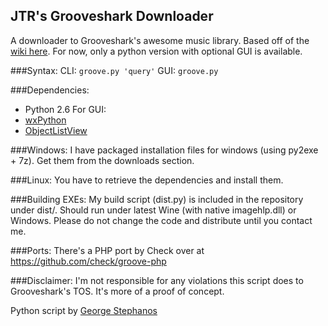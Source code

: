 JTR's Grooveshark Downloader
----------------------------
A downloader to Grooveshark's awesome music library. Based off of the [wiki here](http://nettech.wikia.com/wiki/Grooveshark_Internal_API). For now, only a python version with optional GUI is available.

###Syntax:
CLI: ```groove.py 'query'```
GUI: ```groove.py```

###Dependencies:
* Python 2.6
For GUI:
* [wxPython](http://www.wxpython.org)
* [ObjectListView](http://objectlistview.sourceforge.net/python)

###Windows:
I have packaged installation files for windows (using py2exe + 7z). Get them from the downloads section.

###Linux:
You have to retrieve the dependencies and install them.

###Building EXEs:
My build script (dist.py) is included in the repository under dist/. Should run under latest Wine (with native imagehlp.dll) or Windows. Please do not change the code and distribute until you contact me.

###Ports:
There's a PHP port by Check over at https://github.com/check/groove-php 

###Disclaimer:
I'm not responsible for any violations this script does to Grooveshark's TOS. It's more of a proof of concept.

Python script by [George Stephanos](gaf.stephanos@gmail.com)
